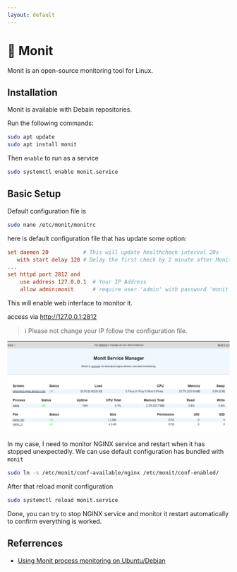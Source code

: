 ```yaml
---
layout: default
---
```

# :book: Monit

Monit is an open-source monitoring tool for Linux.

## Installation

Monit is available with Debain repositories.

Run the following commands:

```sh
sudo apt update
sudo apt install monit
```

Then `enable` to run as a service

```sh
sudo systemctl enable monit.service
```

## Basic Setup

Default configuration file is

```sh
sudo nano /etc/monit/monitrc
```

here is default configuration file that has update some option:

```conf
set daemon 20           # This will update healthcheck interval 20s
   with start delay 120 # Delay the first check by 2 minute after Monit start
...
set httpd port 2812 and
    use address 127.0.0.1  # Your IP Address
    allow admin:monit      # require user 'admin' with password 'monit'
```

This will enable web interface to monitor it.

access via <http://127.0.0.1:2812>

> :information_source: Please not change your IP follow the configuration file.

![Example Monit Screenshot](assets/monit.png)

In my case, I need to monitor NGINX service and restart when it has stopped unexpectedly. We can use default configuration has bundled with `monit`

```sh
sudo ln -s /etc/monit/conf-available/nginx /etc/monit/conf-enabled/
```

After that reload monit configuration

```sh
sudo systemctl reload monit.service
```

Done, you can try to stop NGINX service and monitor it restart automatically to confirm everything is worked.

## Referrences

- [Using Monit process monitoring on Ubuntu/Debian](https://www.servers.com/support/knowledge/linux-administration/using-monit-process-monitoring-on-ubuntu-debian)
